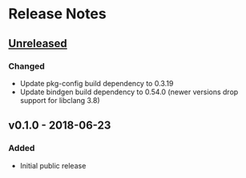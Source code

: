 # Release Notes

## [Unreleased]

### Changed

* Update pkg-config build dependency to 0.3.19
* Update bindgen build dependency to 0.54.0 (newer versions drop support for libclang 3.8)


## v0.1.0 - 2018-06-23

### Added

* Initial public release

[Unreleased]: https://github.com/powercap/powercap-sys/compare/v0.1.0...HEAD
